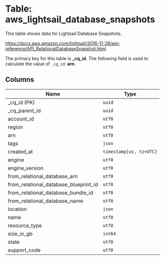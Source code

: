 # Table: aws_lightsail_database_snapshots

This table shows data for Lightsail Database Snapshots.

https://docs.aws.amazon.com/lightsail/2016-11-28/api-reference/API_RelationalDatabaseSnapshot.html

The primary key for this table is **_cq_id**.
The following field is used to calculate the value of `_cq_id`: **arn**.

## Columns

| Name          | Type          |
| ------------- | ------------- |
|_cq_id (PK)|`uuid`|
|_cq_parent_id|`uuid`|
|account_id|`utf8`|
|region|`utf8`|
|arn|`utf8`|
|tags|`json`|
|created_at|`timestamp[us, tz=UTC]`|
|engine|`utf8`|
|engine_version|`utf8`|
|from_relational_database_arn|`utf8`|
|from_relational_database_blueprint_id|`utf8`|
|from_relational_database_bundle_id|`utf8`|
|from_relational_database_name|`utf8`|
|location|`json`|
|name|`utf8`|
|resource_type|`utf8`|
|size_in_gb|`int64`|
|state|`utf8`|
|support_code|`utf8`|